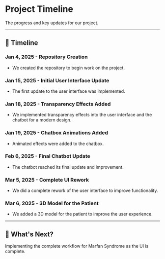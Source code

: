 # Project Timeline

The progress and key updates for our project.

---

## 📅 Timeline

### **Jan 4, 2025** - Repository Creation
- We created the repository to begin work on the project.

### **Jan 15, 2025** - Initial User Interface Update
- The first update to the user interface was implemented.

### **Jan 18, 2025** - Transparency Effects Added
- We implemented transparency effects into the user interface and the chatbot for a modern design.

### **Jan 19, 2025** - Chatbox Animations Added
- Animated effects were added to the chatbox.

### **Feb 6, 2025** - Final Chatbot Update
- The chatbot reached its final update and improvement.

### **Mar 5, 2025** - Complete UI Rework
- We did a complete rework of the user interface to improve functionality.

### **Mar 6, 2025** - 3D Model for the Patient
- We added a 3D model for the patient to improve the user experience.

---

## 🚀 What's Next?

Implementing the complete workflow for Marfan Syndrome as the UI is complete.
